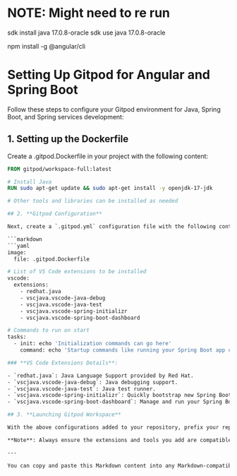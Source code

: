 # NOTE: Might need to re run 

sdk install java 17.0.8-oracle
sdk use java 17.0.8-oracle

npm install -g @angular/cli

# Setting Up Gitpod for Angular and Spring Boot
Follow these steps to configure your Gitpod environment for Java, Spring Boot, and Spring services development:

## 1. Setting up the Dockerfile
Create a .gitpod.Dockerfile in your project with the following content:

```Dockerfile
FROM gitpod/workspace-full:latest

# Install Java
RUN sudo apt-get update && sudo apt-get install -y openjdk-17-jdk

# Other tools and libraries can be installed as needed

## 2. **Gitpod Configuration**

Next, create a `.gitpod.yml` configuration file with the following content:

```markdown
```yaml
image:
  file: .gitpod.Dockerfile

# List of VS Code extensions to be installed
vscode:
  extensions:
    - redhat.java
    - vscjava.vscode-java-debug
    - vscjava.vscode-java-test
    - vscjava.vscode-spring-initializr
    - vscjava.vscode-spring-boot-dashboard

# Commands to run on start
tasks:
  - init: echo 'Initialization commands can go here'
    command: echo 'Startup commands like running your Spring Boot app can go here'

### **VS Code Extensions Details**:

- `redhat.java`: Java Language Support provided by Red Hat.
- `vscjava.vscode-java-debug`: Java debugging support.
- `vscjava.vscode-java-test`: Java test runner.
- `vscjava.vscode-spring-initializr`: Quickly bootstrap new Spring Boot projects.
- `vscjava.vscode-spring-boot-dashboard`: Manage and run your Spring Boot projects.

## 3. **Launching Gitpod Workspace**

With the above configurations added to your repository, prefix your repo's URL with `https://gitpod.io/#` to launch a Gitpod workspace that's ready for Java and Spring Boot development.

**Note**: Always ensure the extensions and tools you add are compatible with your specific project setup.

---

You can copy and paste this Markdown content into any Markdown-compatible editor or viewer to see the formatted instructions.
